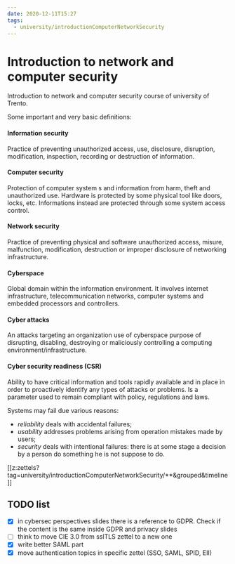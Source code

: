 ```yaml
---
date: 2020-12-11T15:27
tags:
  - university/introductionComputerNetworkSecurity
---
```


# Introduction to network and computer security
Introduction to network and computer security course of university of Trento.

Some important and very basic definitions:

#### Information security
Practice of preventing unauthorized access, use, disclosure, disruption, modification, inspection, recording or destruction of information.

#### Computer security
Protection of computer system s and information from harm, theft and unauthorized use. Hardware is protected by some physical tool like doors, locks, etc. Informations instead are protected through some system access control.

#### Network security
Practice of preventing physical and software unauthorized access, misure, malfunction, modification, destruction or improper disclosure of networking infrastructure.

#### Cyberspace
Global domain within the information environment. It involves internet infrastructure, telecommunication networks, computer systems and embedded processors and controllers.

#### Cyber attacks
An attacks targeting an organization use of cyberspace purpose of disrupting, disabling, destroying or maliciously controlling a computing environment/infrastructure.

#### Cyber security readiness (CSR)
Ability to have critical information and tools rapidly available and in place in order to proactively identify any types of attacks or problems. Is a parameter used to remain compliant with policy, regulations and laws.

Systems may fail due various reasons:

* *reliability* deals with accidental failures;
* *usability* addresses problems arising from operation mistakes made by users;
* *security* deals with intentional failures: there is at some stage a decision by a person do something he is not suppose to do.

[[z:zettels?tag=university/introductionComputerNetworkSecurity/**&grouped&timeline]]


## TODO list
- [x] in cybersec perspectives slides there is a reference to GDPR. Check if the content is the same inside GDPR and privacy slides
- [ ] think to move CIE 3.0 from sslTLS zettel to a new one
- [x] write better SAML part
- [x] move authentication topics in specific zettel (SSO, SAML, SPID, EII)
